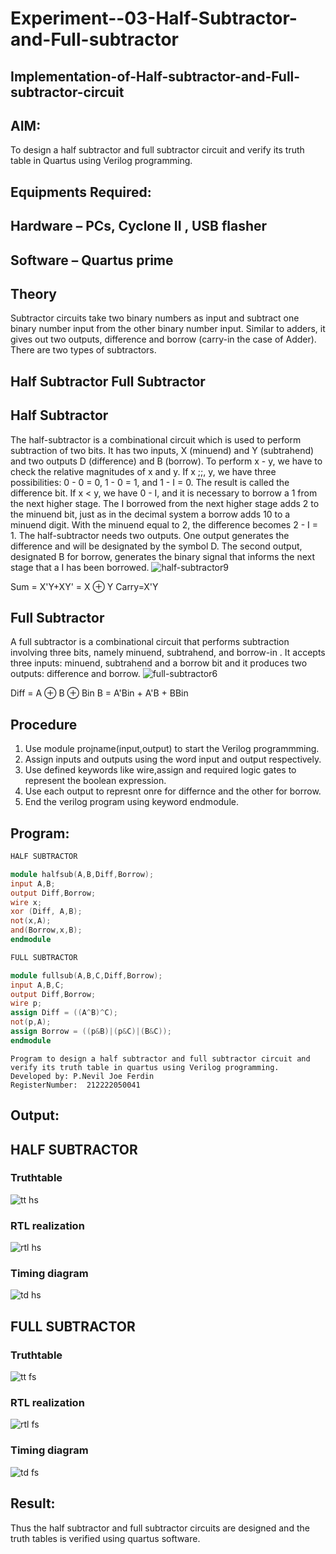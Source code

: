 # Experiment--03-Half-Subtractor-and-Full-subtractor
## Implementation-of-Half-subtractor-and-Full-subtractor-circuit
## AIM:
To design a half subtractor and full subtractor circuit and verify its truth table in Quartus using Verilog programming.

## Equipments Required:
## Hardware – PCs, Cyclone II , USB flasher
## Software – Quartus prime
## Theory
Subtractor circuits take two binary numbers as input and subtract one binary number input from the other binary number input. Similar to adders, it gives out two outputs, difference and borrow (carry-in the case of Adder). There are two types of subtractors.

## Half Subtractor Full Subtractor
## Half Subtractor
The half-subtractor is a combinational circuit which is used to perform subtraction of two bits. It has two inputs, X (minuend) and Y (subtrahend) and two outputs D (difference) and B (borrow). To perform x - y, we have to check the relative magnitudes of x and y. If x ;;, y, we have three possibilities: 0 - 0 = 0, 1 - 0 = 1, and 1 - I = 0. The result is called the difference bit. If x < y, we have 0 - I, and it is necessary to borrow a 1 from the next higher stage. The I borrowed from the next higher stage adds 2 to the minuend bit, just as in the decimal system a borrow adds 10 to a minuend digit. With the minuend equal to 2, the difference becomes 2 - I = 1. The half-subtractor needs two outputs. One output generates the difference and will be designated by the symbol D. The second output, designated B for borrow, generates the binary signal that informs the next stage that a I has been borrowed.
![half-subtractor9](https://user-images.githubusercontent.com/36288975/166112538-58c3bc7c-ee5d-4e6a-ac8d-8e8328efe27a.png)


Sum = X'Y+XY' = X ⊕ Y
Carry=X'Y

## Full Subtractor
A full subtractor is a combinational circuit that performs subtraction involving three bits, namely minuend, subtrahend, and borrow-in . It accepts three inputs: minuend, subtrahend and a borrow bit and it produces two outputs: difference and borrow. 
![full-subtractor6](https://user-images.githubusercontent.com/36288975/166112541-24c68359-3de8-4674-ae22-8272ffc385ed.png)


Diff = A ⊕ B ⊕ Bin B = A'Bin + A'B + BBin

## Procedure
1. Use module projname(input,output) to start the Verilog programmming.
2. Assign inputs and outputs using the word input and output respectively.
3. Use defined keywords like wire,assign and required logic gates to represent the boolean expression.
4. Use each output to represnt onre for differnce and the other for borrow.
5. End the verilog program using keyword endmodule. 


## Program:
```verilog
HALF SUBTRACTOR

module halfsub(A,B,Diff,Borrow);
input A,B;
output Diff,Borrow;
wire x;
xor (Diff, A,B);
not(x,A);
and(Borrow,x,B);
endmodule
```
```verilog
FULL SUBTRACTOR

module fullsub(A,B,C,Diff,Borrow);
input A,B,C;
output Diff,Borrow;
wire p;
assign Diff = ((A^B)^C);
not(p,A);
assign Borrow = ((p&B)|(p&C)|(B&C));
endmodule
```

```
Program to design a half subtractor and full subtractor circuit and verify its truth table in quartus using Verilog programming.
Developed by: P.Nevil Joe Ferdin
RegisterNumber:  212222050041
```

## Output:
## HALF SUBTRACTOR


### Truthtable

![tt hs](https://user-images.githubusercontent.com/115524975/231995081-9565114a-6e8e-4386-91d0-07317ff01b24.png)

###  RTL realization

![rtl hs](https://user-images.githubusercontent.com/115524975/232001410-95100ac0-496b-4b64-bc66-1a33d138a069.png)

### Timing diagram

![td hs](https://user-images.githubusercontent.com/115524975/231995665-1505773b-6cf8-4105-ac5f-3edf1b9d3ae6.png)

## FULL SUBTRACTOR


### Truthtable

![tt fs](https://user-images.githubusercontent.com/115524975/231995184-38ce3b74-a537-4a3f-933d-dc78673176a4.png)


###  RTL realization

![rtl fs](https://user-images.githubusercontent.com/115524975/232002027-55014d9d-8a4f-4e9b-9e3c-d0a1cc7ce098.png)

### Timing diagram

![td fs](https://user-images.githubusercontent.com/115524975/231995781-dda93ae2-5223-4810-8a5c-5d6fe643696f.png)


## Result:
Thus the half subtractor and full subtractor circuits are designed and the truth tables is verified using quartus software.
